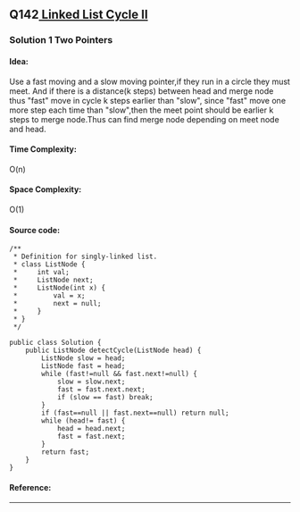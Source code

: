 ## Q142[ Linked List Cycle II ](https://leetcode.com/problems/linked-list-cycle-ii/) 

### Solution 1 Two Pointers
#### Idea:
Use a fast moving and a slow moving pointer,if they run in a circle they must meet.	And if there is a distance(k steps) between head and merge node thus "fast" move in cycle k steps earlier than "slow",
since "fast" move one more step each time than "slow",then the meet point should be earlier k steps to merge node.Thus can find merge node depending on meet node and head. 
#### Time Complexity: 
O(n)
#### Space Complexity:
O(1)
#### Source code:
```
/**
 * Definition for singly-linked list.
 * class ListNode {
 *     int val;
 *     ListNode next;
 *     ListNode(int x) {
 *         val = x;
 *         next = null;
 *     }
 * }
 */
 
public class Solution {
    public ListNode detectCycle(ListNode head) {
        ListNode slow = head;
        ListNode fast = head;
        while (fast!=null && fast.next!=null) {
            slow = slow.next;
            fast = fast.next.next;
            if (slow == fast) break;
        }
        if (fast==null || fast.next==null) return null;
        while (head!= fast) {
            head = head.next;
            fast = fast.next;
        }
        return fast;
    }
}
```

#### Reference:

---

